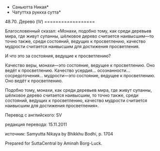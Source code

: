 * Саньютта Никая*
* Чатуттха руккха сутта*

48\.70\. Дерево \(IV\)
\=\=\=\=\=\=\=\=\=\=\=\=\=\=\=\=\=\=

Благословенный сказал: «Монахи, подобно тому, как среди деревьев мира, где живут супанны, шёлковое дерево считается наивысшим—то точно также, среди состояний, ведущих к просветлению, качество мудрости считается наивысшим для достижения просветления\.

И что это за состояния, ведущие к просветлению?

Качество веры, монахи—это состояние, ведущее к просветлению\. Оно ведёт к просветлению\. Качество усердия… осознанности… сосредоточения… мудрости—это состояние, ведущее к просветлению\. Оно ведёт к просветлению\.

Подобно тому, монахи, как среди деревьев мира, где живут супанны, шёлковое дерево считается наивысшим, то точно также, среди состояний, ведущих к просветлению, качество мудрости считается наивысшим для достижения просветления»\.

Перевод с английского: SV

редакция перевода: 15\.11\.2011

источник: Samyutta Nikaya by Bhikkhu Bodhi, p\. 1704

Prepared for SuttaCentral by Aminah Borg\-Luck\.